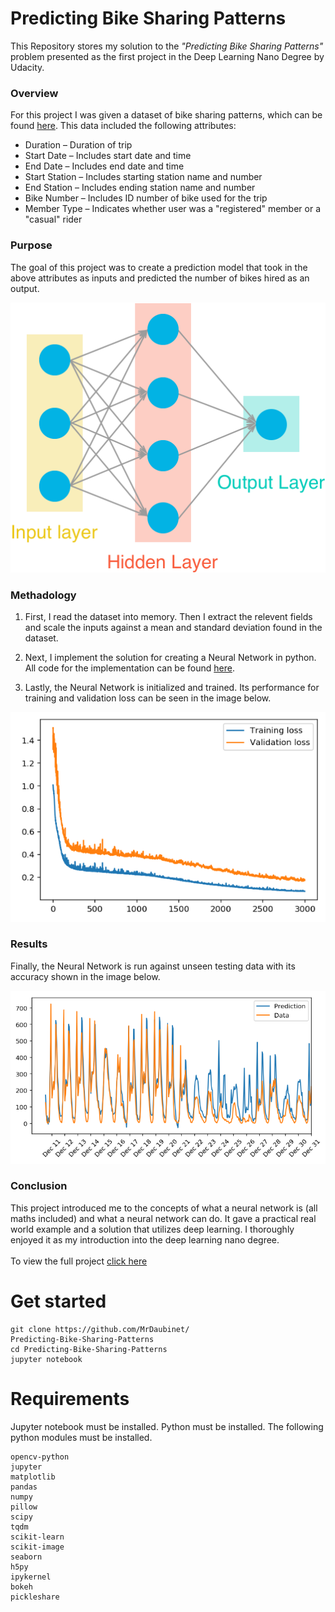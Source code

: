 # Predicting Bike Sharing Patterns
This Repository stores my solution to the _"Predicting Bike Sharing Patterns"_ problem presented as the first project in the Deep Learning Nano Degree by Udacity.

### Overview
For this project I was given a dataset of bike sharing patterns, which can be found <a href="https://www.capitalbikeshare.com/system-data">here</a>. This data included the following attributes: 

* Duration – Duration of trip
* Start Date – Includes start date and time
* End Date – Includes end date and time
* Start Station – Includes starting station name and number
* End Station – Includes ending station name and number
* Bike Number – Includes ID number of bike used for the trip
* Member Type – Indicates whether user was a "registered" member or a "casual" rider


### Purpose
The goal of this project was to create a prediction model that took in the above attributes as inputs and predicted the number of bikes hired as an output.

![](assets/neural_network.png)

### Methadology
1. First, I read the dataset into memory. Then I extract the relevent fields and scale the inputs against a mean and standard deviation found in the dataset. 

2. Next, I implement the solution for creating a Neural Network in python. All code for the implementation can be found <a href="https://github.com/MrDaubinet/Predicting-Bike-Sharing-Patterns/blob/master/my_answers.py">here</a>. 

3. Lastly, the Neural Network is initialized and trained. Its performance for training and validation loss can be seen in the image below. 

![](assets/loss.png)

### Results
Finally, the Neural Network is run against unseen testing data with its accuracy shown in the image below.

![](assets/test.png)

### Conclusion
This project introduced me to the concepts of what a neural network is (all maths included) and what a neural network can do. It gave a practical real world example and a solution that utilizes deep learning. I thoroughly enjoyed it as my introduction into the deep learning nano degree.
<br><br>
To view the full project [click here](https://nbviewer.jupyter.org/github/MrDaubinet/Predicting-Bike-Sharing-Patterns/blob/master/Predicting_bike_sharing_data.ipynb)

# Get started
```
git clone https://github.com/MrDaubinet/
Predicting-Bike-Sharing-Patterns
cd Predicting-Bike-Sharing-Patterns
jupyter notebook
```
# Requirements
Jupyter notebook must be installed.
Python must be installed. The following python modules must be installed.
```
opencv-python
jupyter
matplotlib
pandas
numpy
pillow
scipy
tqdm
scikit-learn
scikit-image
seaborn
h5py
ipykernel
bokeh
pickleshare
```